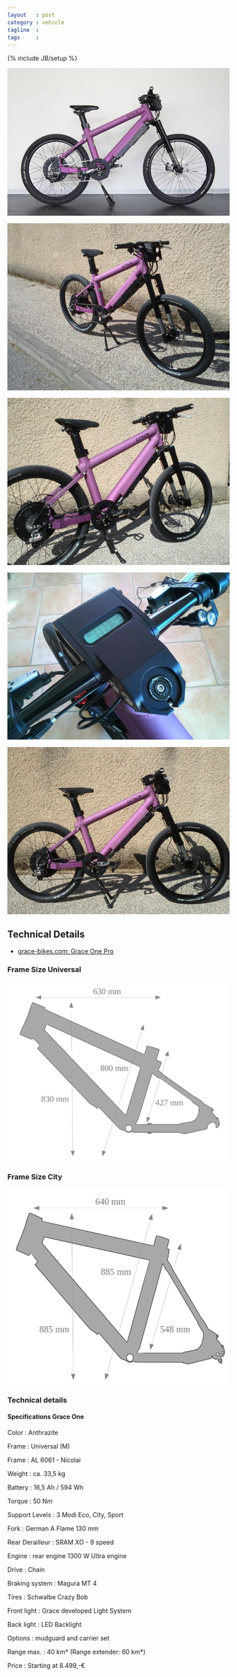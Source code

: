 ```yaml
---
layout   : post
category : vehicle
tagline  : 
tags     : 
---
```

{% include JB/setup %}

![grace one pro side 2](/assets/images/photographs/grace-one-pro-side-2.jpg)

![grace one pro front](/assets/images/photographs/grace-one-pro-front.jpg)

![grace one pro rear](/assets/images/photographs/grace-one-pro-rear.jpg)

![grace one pro display](/assets/images/photographs/grace-one-pro-display.jpg)

![grace one pro side](/assets/images/photographs/grace-one-pro-side.jpg)

## Technical Details

- [grace-bikes.com: Grace One Pro](http://www.grace-bikes.com/en/bikes/one-pro)

### Frame Size Universal

![grace one universal](/assets/images/diagrams/grace-one-universal.svg)

### Frame Size City

![grace one city](/assets/images/diagrams/grace-one-city.svg)

### Technical details

#### Specifications Grace One

Color
:   Anthrazite

Frame
:   Universal (M)

Frame
:   AL 6061 - Nicolai

Weight
:   ca. 33,5 kg

Battery
:   16,5 Ah / 594 Wh

Torque
:   50 Nm

Support Levels
:   3 Modi Eco, City, Sport

Fork
:   German A Flame 130 mm

Rear Derailleur
:   SRAM XO - 9 speed

Engine
:   rear engine 1300 W Ultra engine

Drive
:   Chain

Braking system
:   Magura MT 4

Tires
:   Schwalbe Crazy Bob

Front light
:   Grace developed Light System

Back light
:   LED Backlight

Options
:   mudguard and carrier set

Range max.
:   40 km* (Range extender: 60 km*)

Price
:   Starting at 8.499,-€
